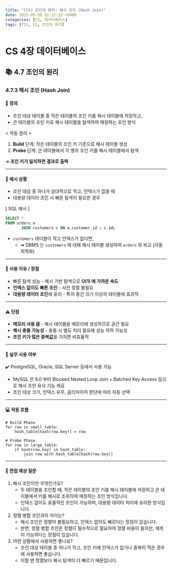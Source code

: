 ```yaml
---
title: "[CS] 조인의 원리: 해시 조인 (Hash Join)"
date: 2025-05-30 12:22:22 +0900
categories: [CS, 데이터베이스]
tags: [TIL, CS, 조인의 원리]
---
```

# CS 4장 데이터베이스
## 📚 4.7 조인의 원리

### 4.7.3 해시 조인 (Hash Join)

#### 📘 정의
- 조인 대상 테이블 중 작은 테이블의 조인 키를 해시 테이블에 저장하고,
- 큰 테이블의 조인 키로 해시 테이블을 탐색하여 매칭하는 조인 방식

< 작동 원리 >
1. **Build** 단계: 작은 테이블의 조인 키 기준으로 해시 테이블 생성
2. **Probe** 단계: 큰 테이블에서 각 행의 조인 키를 해시 테이블에서 탐색
   
➔ **조인 키가 일치하면 결과로 출력**

---

#### 📌 예시 상황
- 조인 대상 중 하나가 상대적으로 작고, 인덱스가 없을 때
- 대용량 데이터 조인 시 빠른 탐색이 필요한 경우

[ SQL 예시 ]

```sql
SELECT *
FROM orders o
       JOIN customers c ON o.customer_id = c.id;
```

- `customers` 테이블이 작고 인덱스가 없다면,
  - ➔ DBMS 는 `customers` 에 대해 해시 테이블 생성하여 `orders` 와 비교 (자동 최적화)

---

#### 🎯 사용 이유 / 장점
- 빠른 탐색 성능 - 해시 기반 탐색으로 **O(1) 에 가까운 속도**
- **인덱스 없이도 빠른 조인** - 사전 정렬 불필요
- **대용량 데이터 조인**에 유리 - 특히 중간 크기 이상의 테이블에 효과적

---

#### ⚠️ 단점
- **메모리 사용 큼** - 해시 테이블을 메모리에 생성하므로 공간 필요
- **해시 충돌 가능성** - 충돌 시 별도 처리 필요해 성능 저하 가능성
- **조인 키가 많은 중복값**을 가지면 비효율적

---

#### 🏢 실무 사용 여부
✔️ PostgreSQL, Oracle, SQL Server 등에서 사용 가능

- MySQL 은 8.0 부터 Blocked Nested Loop Join  + Batched Key Access 등으로 해시 조인 유사 기능 제공
- 조인 대상 크기, 인덱스 유무, 옵티마이저 판단에 따라 자동 선택

---

#### 💻 작동 흐름

```plaintext
# Build Phase
for row in small_table:
    hash_table[hash(row.key)] = row

# Probe Phase
for row in large_table:
    if hash(row.key) in hash_table:
        join row with hash_table[hash(row.key)]
```

---

#### 🎤 면접 예상 질문
1. 해시 조인이란 무엇인가요?
   - 두 테이블을 조인할 때, 작은 테이블의 조인 키를 해시 테이블에 저장하고 큰 테이블에서 키를 해시로 조회하여 매칭하는 조인 방식입니다.
   - 인덱스 없이도 효율적인 조인이 가능하며, 대용량 데이터 처리에 유리한 방식입니다.
2. 정렬 병합 조인과의 차이는?
   - 해시 조인은 정렬이 불필요하고, 인덱스 없이도 빠르다는 장점이 있습니다.
   - 반면, 정렬 병합 조인은 정렬이 필수적으로 필요하여 정렬 비용이 들지만, 예측이 가능하다는 장점이 있습니다.
3. 어떤 상황에서 사용하면 좋나요?
   - 조인 대상 테이블 중 하나가 작고, 조인 키에 인덱스가 없거나 중복이 적은 경우에 사용하면 좋습니다.
   - 이럴 땐 정렬보다 해시 탐색이 더 빠르기 때문입니다.
